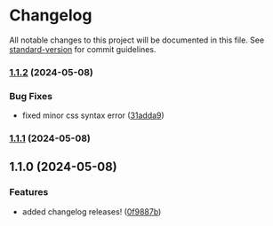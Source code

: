 # Changelog

All notable changes to this project will be documented in this file. See [standard-version](https://github.com/conventional-changelog/standard-version) for commit guidelines.

### [1.1.2](https://github.com/exploring-solver/Portfolio/compare/v1.1.1...v1.1.2) (2024-05-08)


### Bug Fixes

* fixed minor css syntax error ([31adda9](https://github.com/exploring-solver/Portfolio/commit/31adda95a0ddca852067375f921d3ae3761077ef))

### [1.1.1](https://github.com/exploring-solver/Portfolio/compare/v1.1.0...v1.1.1) (2024-05-08)

## 1.1.0 (2024-05-08)


### Features

* added changelog releases! ([0f9887b](https://github.com/exploring-solver/Portfolio/commit/0f9887bb2884e54988b2c653d5e47c958b7266ca))
